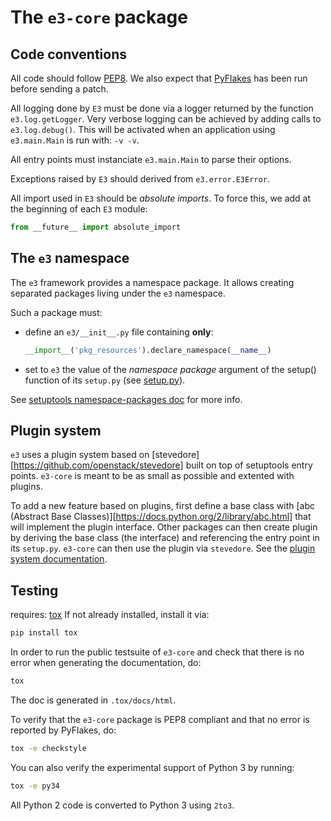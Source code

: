 The `e3-core` package
=====================

Code conventions
----------------

All code should follow [PEP8](https://www.python.org/dev/peps/pep-0008/).
We also expect that [PyFlakes](https://pypi.python.org/pypi/pyflakes) has been
run before sending a patch.

All logging done by `E3` must be done via a logger returned by the function
`e3.log.getLogger`. Very verbose logging can be achieved by adding calls to
`e3.log.debug()`. This will be activated when an application using
`e3.main.Main` is run with: `-v -v`.

All entry points must instanciate `e3.main.Main` to parse their options.

Exceptions raised by `E3` should derived from `e3.error.E3Error`.

All import used in `E3` should be _absolute imports_. To force this, we add at
the beginning of each `E3` module:

```python
from __future__ import absolute_import
```

The `e3` namespace
------------------

The `e3` framework provides a namespace package. It allows creating
separated packages living under the `e3` namespace.

Such a package must:

   * define an `e3/__init__.py` file containing **only**:

     ```python
     __import__('pkg_resources').declare_namespace(__name__)
     ```

   * set to `e3` the value of the *namespace package* argument
     of the setup() function of its ``setup.py`` (see [setup.py](setup.py)).

See [setuptools namespace-packages doc][1] for more info.

[1]: http://pythonhosted.org/setuptools/setuptools.html#namespace-packages

Plugin system
-------------

`e3` uses a plugin system based on
[stevedore][https://github.com/openstack/stevedore] built on top of setuptools
entry points. `e3-core` is meant to be as small as possible and extented with
plugins.

To add a new feature based on plugins, first define a base class with
[abc (Abstract Base Classes)][https://docs.python.org/2/library/abc.html] that
will implement the plugin interface. Other packages can then create plugin by
deriving the base class (the interface) and referencing the entry point in its
``setup.py``. `e3-core` can then use the plugin via `stevedore`. See the
[plugin system documentation](docs/plugin.rst).

Testing
-------

requires: [tox](https://pypi.python.org/pypi/tox)
If not already installed, install it via:

```bash
pip install tox
```

In order to run the public testsuite of `e3-core` and check that there
is no error when generating the documentation, do:

```bash
tox
```

The doc is generated in ``.tox/docs/html``.

To verify that the `e3-core` package is PEP8 compliant and that no error is
reported by PyFlakes, do:

```bash
tox -e checkstyle
```

You can also verify the experimental support of Python 3 by running:

```bash
tox -e py34
```

All Python 2 code is converted to Python 3 using `2to3`.
